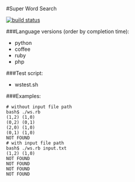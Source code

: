 #Super Word Search

[![build status](https://api.travis-ci.org/sailxjx/wordsearch.png)](https://travis-ci.org/sailxjx/wordsearch)

###Language versions (order by completion time):

* python
* coffee
* ruby
* php

###Test script: 

* wstest.sh

###Examples:
```
# without input file path
bash$ ./ws.rb
(1,2) (1,0)
(0,2) (0,1)
(2,0) (1,0)
(0,1) (1,0)
NOT FOUND
# with input file path
bash$ ./ws.rb input.txt
(1,2) (1,0)
NOT FOUND
NOT FOUND
NOT FOUND
NOT FOUND
```

